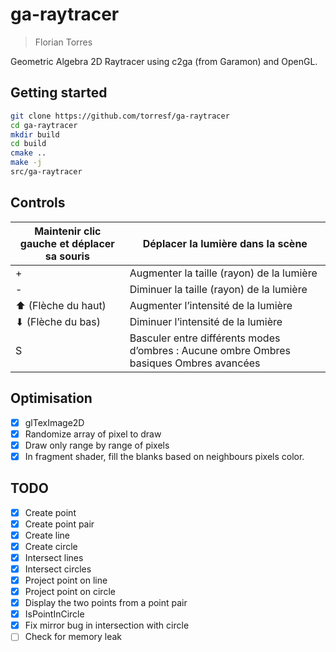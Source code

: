 # ga-raytracer

> Florian Torres

Geometric Algebra 2D Raytracer using c2ga (from Garamon) and OpenGL.

## Getting started

```bash
git clone https://github.com/torresf/ga-raytracer
cd ga-raytracer
mkdir build
cd build
cmake ..
make -j
src/ga-raytracer
```

## Controls

| Maintenir clic gauche et déplacer sa souris | Déplacer la lumière dans la scène                                                       |
|---------------------------------------------|-----------------------------------------------------------------------------------------|
| +                                           | Augmenter la taille (rayon) de la lumière                                               |
| -                                           | Diminuer la taille (rayon) de la lumière                                                |
| ⬆ (Flèche du haut)                          | Augmenter l’intensité de la lumière                                                     |
| ⬇ (Flèche du bas)                           | Diminuer l’intensité de la lumière                                                      |
| S                                           | Basculer entre différents modes d’ombres : Aucune ombre Ombres basiques Ombres avancées |

## Optimisation

- [x] glTexImage2D
- [x] Randomize array of pixel to draw
- [x] Draw only range by range of pixels
- [x] In fragment shader, fill the blanks based on neighbours pixels color.

## TODO

- [x] Create point
- [x] Create point pair
- [x] Create line
- [x] Create circle
- [x] Intersect lines
- [x] Intersect circles
- [x] Project point on line
- [x] Project point on circle
- [x] Display the two points from a point pair
- [x] IsPointInCircle
- [x] Fix mirror bug in intersection with circle
- [ ] Check for memory leak
